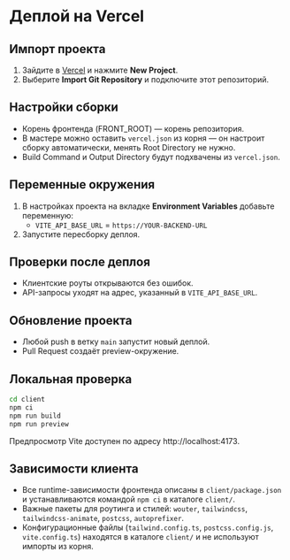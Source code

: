 # Деплой на Vercel

## Импорт проекта
1. Зайдите в [Vercel](https://vercel.com/) и нажмите **New Project**.
2. Выберите **Import Git Repository** и подключите этот репозиторий.

## Настройки сборки
- Корень фронтенда (FRONT_ROOT) — корень репозитория.
- В мастере можно оставить `vercel.json` из корня — он настроит сборку автоматически, менять Root Directory не нужно.
- Build Command и Output Directory будут подхвачены из `vercel.json`.

## Переменные окружения
1. В настройках проекта на вкладке **Environment Variables** добавьте переменную:
   - `VITE_API_BASE_URL` = `https://YOUR-BACKEND-URL`
2. Запустите пересборку деплоя.

## Проверки после деплоя
- Клиентские роуты открываются без ошибок.
- API-запросы уходят на адрес, указанный в `VITE_API_BASE_URL`.

## Обновление проекта
- Любой push в ветку `main` запустит новый деплой.
- Pull Request создаёт preview-окружение.

## Локальная проверка
```bash
cd client
npm ci
npm run build
npm run preview
```
Предпросмотр Vite доступен по адресу http://localhost:4173.

## Зависимости клиента
- Все runtime-зависимости фронтенда описаны в `client/package.json` и устанавливаются командой `npm ci` в каталоге `client/`.
- Важные пакеты для роутинга и стилей: `wouter`, `tailwindcss`, `tailwindcss-animate`, `postcss`, `autoprefixer`.
- Конфигурационные файлы (`tailwind.config.ts`, `postcss.config.js`, `vite.config.ts`) находятся в каталоге `client/` и не используют импорты из корня.
